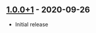 ## [1.0.0+1] - 2020-09-26
- Initial release

[Unreleased]: https://github.com/truthmast/measure_size/compare/a14c9b679f6cd51a6042234ceeb05b5e470fce90...HEAD
[1.0.0+1]: https://github.com/truthmast/measure_size/
